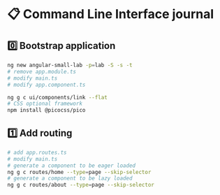 # 📋 Command Line Interface journal

## 0️⃣ Bootstrap application

```bash
ng new angular-small-lab -p=lab -S -s -t
# remove app.module.ts
# modify main.ts
# modify app.component.ts

ng g c ui/components/link --flat
# CSS optional framework
npm install @picocss/pico
```

## 1️⃣ Add routing

```bash
# add app.routes.ts
# modify main.ts
# generate a component to be eager loaded
ng g c routes/home --type=page --skip-selector
# generate a component to be lazy loaded
ng g c routes/about --type=page --skip-selector
```
